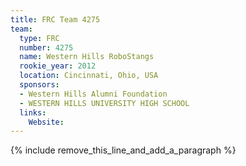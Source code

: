 ```yaml
---
title: FRC Team 4275
team:
  type: FRC
  number: 4275
  name: Western Hills RoboStangs
  rookie_year: 2012
  location: Cincinnati, Ohio, USA
  sponsors:
  - Western Hills Alumni Foundation
  - WESTERN HILLS UNIVERSITY HIGH SCHOOL
  links:
    Website:
---
```


{% include remove_this_line_and_add_a_paragraph %}